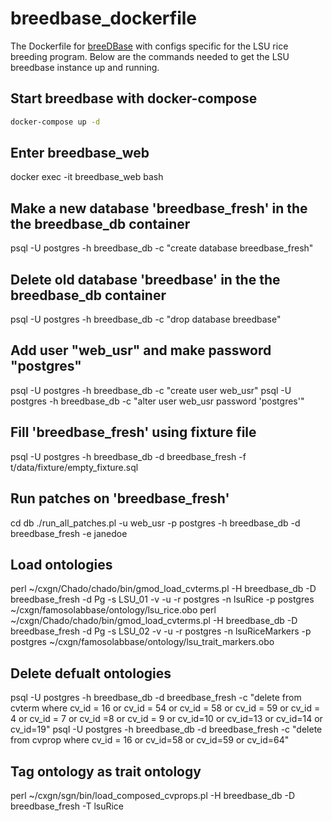 # breedbase_dockerfile
The Dockerfile for [breeDBase](https://github.com/solgenomics/sgn) with configs specific
for the LSU rice breeding program. Below are the commands needed to get the LSU breedbase instance
up and running.


## Start breedbase with docker-compose
```bash
docker-compose up -d
```

## Enter breedbase_web
docker exec -it breedbase_web bash

## Make a new database 'breedbase_fresh' in the the breedbase_db container
psql -U postgres -h breedbase_db -c "create database breedbase_fresh"

## Delete old database 'breedbase' in the the breedbase_db container
psql -U postgres -h breedbase_db -c "drop database breedbase"

## Add user "web_usr" and make password "postgres"
psql -U postgres -h breedbase_db -c "create user web_usr"
psql -U postgres -h breedbase_db -c "alter user web_usr password 'postgres'"

## Fill 'breedbase_fresh' using fixture file
psql -U postgres -h breedbase_db -d breedbase_fresh -f t/data/fixture/empty_fixture.sql

## Run patches on 'breedbase_fresh'
cd db
./run_all_patches.pl -u web_usr -p postgres  -h breedbase_db -d breedbase_fresh -e janedoe

## Load ontologies
perl ~/cxgn/Chado/chado/bin/gmod_load_cvterms.pl -H breedbase_db -D breedbase_fresh -d Pg -s LSU_01 -v -u -r postgres -n lsuRice -p postgres ~/cxgn/famosolabbase/ontology/lsu_rice.obo 
perl ~/cxgn/Chado/chado/bin/gmod_load_cvterms.pl -H breedbase_db -D breedbase_fresh -d Pg -s LSU_02 -v -u -r postgres -n lsuRiceMarkers -p postgres ~/cxgn/famosolabbase/ontology/lsu_trait_markers.obo 

## Delete defualt ontologies
psql -U postgres -h breedbase_db -d breedbase_fresh -c "delete from cvterm where cv_id = 16 or cv_id = 54 or cv_id = 58 or cv_id = 59 or cv_id = 4 or cv_id = 7 or cv_id =8 or cv_id = 9 or cv_id=10 or cv_id=13 or cv_id=14 or cv_id=19"
psql -U postgres -h breedbase_db -d breedbase_fresh -c "delete from cvprop where cv_id = 16 or cv_id=58 or cv_id=59 or cv_id=64"

## Tag ontology as trait ontology
perl ~/cxgn/sgn/bin/load_composed_cvprops.pl -H breedbase_db -D breedbase_fresh -T lsuRice
